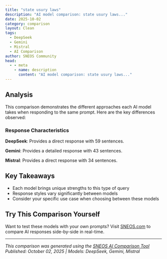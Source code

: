 ```yaml
---
title: "state usury laws"
description: "AI model comparison: state usury laws..."
date: 2025-10-02
category: comparison
layout: Clean
tags:
  - DeepSeek
  - Gemini
  - Mistral
  - AI Comparison
author: SNEOS Community
head:
  - - meta
    - name: description
      content: "AI model comparison: state usury laws..."
---
```


<ChatComparison
  title="state usury laws"
  prompt="state usury laws"
  :responses='{"DeepSeek": "Of course. Here is a detailed explanation of state usury laws in the United States.\n\n### Executive Summary\n\n**State usury laws** are regulations that set the maximum allowable interest rate that can be charged on a loan. There is no single \u0022US usury law\u0022; instead, each state sets its own rules, leading to a complex patchwork of regulations. These laws are designed to protect consumers from predatory lending practices.\n\n---\n\n### Key Characteristics of State Usury Laws\n\n1. **State-Specific:** The maximum interest rate, the types of loans covered, and the penalties for violation differ significantly from state to state.\n2. **Different Rates for Different Loans:** A state often has multiple usury limits. For example, it may have one rate for personal loans, a much higher one for payday loans, and a separate set of rules for credit cards.\n3. **Exemptions:** Many states have laws that exempt certain types of lenders or loans from their general usury statutes. The most important federal exemption is for **national banks**.\n\n---\n\n### The National Bank Preemption: A Critical Factor\n\nA cornerstone of modern lending is the principle that **a national bank can \u0022export\u0022 the interest rate from its home state to borrowers in any other state.**\n\nThis was established by the U.S. Supreme Court in *Marquette National Bank v. First of Omaha Service Corp.* (1978). In practice, this means:\n\n* A bank headquartered in a state with no interest rate cap (e.g., South Dakota or Delaware) can charge a borrower in a state with a strict usury cap (e.g., 12%) the higher, permissible rate of its home state.\n* This is why major credit card issuers are based in states like South Dakota and Delaware, which have liberal lending laws. It allows them to charge high interest rates nationwide.\n\n---\n\n### Common Structures and Examples\n\nUsury limits can be structured in several ways:\n\n* **Absolute Fixed Rate:** A simple, fixed maximum percentage (e.g., 8% per year).\n* **Tied to a Index:** The rate is pegged to a fluctuating index, such as a certain percentage points above the **Federal Reserve discount rate** or a Treasury index. This allows the usury limit to adjust with the market.\n* **Contract Rate:** Some states allow any rate that is explicitly agreed upon in writing by the parties.\n\nHere are a few diverse examples to illustrate the variation:\n\n* **New York:** General civil usury rate is **16%** per annum. Criminal usury rate is **25%** per annum.\n* **California:** The general usury limit is **10%** per annum for consumer loans, but there are numerous exceptions for licensed lenders, retail installment contracts, and more.\n* **Arkansas:** Constitutionally sets a maximum rate of **5%** above the Federal Reserve Discount Rate.\n* **South Dakota:** Has **no maximum interest rate cap** for many types of loans, which is why many credit card banks are located there.\n\n---\n\n### Special Categories with Different Rules\n\nMany states create special, higher usury limits for specific, often high-risk, loan products:\n\n1. **Payday Loans:** These are typically exempt from general usury laws and are governed by their own statutes. The interest rates are extremely high, often amounting to an **Annual Percentage Rate (APR) of 400% or more**. States regulate these through fee structures rather than interest rates.\n2. **Credit Cards:** As explained under the national bank preemption, credit card rates are generally set by the bank\u0027s home state law, not the borrower\u0027s state law.\n3. **Pawnbroker Loans:** Regulated under separate statutes that allow for high fees and interest rates for these secured, short-term loans.\n\n---\n\n### Penalties for Violation\n\nPenalties for charging a usurious rate vary by state but can be severe:\n\n* Forfeiture of all interest on the loan.\n* Forfeiture of double or triple the interest charged.\n* In some cases, forfeiture of the entire principal amount of the loan.\n* Criminal penalties (fines or imprisonment) in states with criminal usury statutes.\n\n---\n\n### How to Find the Specific Law for a State\n\n1. **State Legislature Website:** Search for the state\u0027s \u0022Code\u0022 or \u0022Revised Statutes.\u0022 Look for titles like \u0022Commerce and Trade,\u0022 \u0022Financial Institutions,\u0022 or \u0022Interest and Usury.\u0022\n2. **State Banking Department/Regulator:** The state agency that regulates financial institutions often provides summaries or guidance on usury limits.\n3. **Legal Databases:** Services like Westlaw or LexisNexis provide direct access to the statutes.\n\n**Disclaimer:** This information is for general educational purposes only and does not constitute legal advice. Lending laws are complex and constantly changing. Always consult with a qualified legal professional for advice on a specific situation.", "Gemini": "Usury laws are state laws that limit the amount of interest a lender can charge on a loan. These laws vary significantly from state to state and can be complex. Here\u0027s a general overview, but remember to consult with legal counsel or research the specific laws in your state for accurate and up-to-date information.\n\n**Key Aspects of State Usury Laws:**\n\n* **Interest Rate Limits:** The primary function of usury laws is to set maximum interest rates. These limits differ depending on the type of loan (e.g., personal loans, mortgages, credit cards, payday loans). Some states have one general usury rate, while others have different rates for different loan categories.\n* **Types of Loans Covered:** Usury laws typically apply to various types of loans, but there are often exceptions. Common loan types covered include:\n * Personal loans\n * Mortgages\n * Credit cards\n * Payday loans\n * Vehicle loans\n * Business loans (sometimes)\n* **Exemptions:** Many states have exemptions to usury laws. Common exemptions include:\n * **Federally insured banks and credit unions:** Federal law often preempts state usury laws for these institutions.\n * **Certain types of lenders:** Some states exempt specific lenders, such as licensed financial institutions, pawn brokers or title lenders, from general usury laws, but often regulate them under separate legislation.\n * **Large loans to corporations or businesses:** Loans above a certain dollar amount to corporations or businesses may be exempt. This is because businesses are often considered more sophisticated borrowers.\n * **Real estate transactions:** Mortgages and other real estate-secured loans sometimes have different usury limits or are exempt.\n * **Loans made under specific state or federal programs:** Some loans guaranteed or subsidized by government programs are exempt.\n* **Penalties for Violation:** If a lender violates usury laws, the penalties can vary. Common penalties include:\n * **Forfeiture of interest:** The lender may be required to forfeit all or part of the interest charged.\n * **Forfeiture of principal:** In some cases, the borrower may not have to repay the principal amount of the loan.\n * **Civil lawsuits:** Borrowers may be able to sue lenders for damages.\n * **Criminal charges:** In some extreme cases, usury can be a criminal offense.\n* **Calculating Interest:** State laws often define how interest is calculated for usury purposes. This can include factors like:\n * **Fees:** Some fees charged by the lender may be considered interest.\n * **Points:** Loan origination fees (points) may be included in the interest calculation.\n * **Other charges:** Any other charges the borrower is required to pay as a condition of the loan might be considered interest.\n* **\u0022Choice of Law\u0022 Provisions:** Loan agreements sometimes include a \u0022choice of law\u0022 provision, specifying which state\u0027s laws govern the agreement. However, a state may refuse to enforce a choice of law provision if it finds that the provision was designed to evade its own usury laws.\n\n**How to Find Your State\u0027s Usury Laws:**\n\n1. **State Government Websites:** Look for your state\u0027s banking department, attorney general\u0027s office, or department of financial institutions. These agencies often have information on usury laws.\n\n2. **State Statutes:** Look up your state\u0027s statutes online through a legal research service or your state\u0027s legislative website. Search for terms like \u0022usury,\u0022 \u0022interest rates,\u0022 \u0022loan limits,\u0022 or \u0022consumer credit.\u0022\n\n3. **Legal Professionals:** Consult with an attorney who specializes in consumer finance or lending laws in your state.\n\n**Important Considerations:**\n\n* **Payday Loans and Title Loans:** Many states have specific laws regulating payday loans and title loans, which often involve very high interest rates. These laws may impose stricter limits and regulations than general usury laws.\n* **Federal Preemption:** As mentioned, federal law can sometimes preempt state usury laws, particularly for national banks and credit unions.\n* **Evolving Laws:** Usury laws can change, so it\u0027s essential to stay updated on the current laws in your state.\n* **Online Lending:** The rise of online lending has created new challenges for enforcing usury laws, as lenders may operate across state lines.\n\n**Disclaimer:** I am an AI chatbot and cannot provide legal advice. The information provided here is for general informational purposes only and should not be considered a substitute for advice from a qualified legal professional. You should consult with an attorney in your state to get specific legal advice about usury laws or any other legal issue.\n", "Mistral": "Usury laws vary by state in the United States and are designed to protect consumers from excessively high interest rates on loans. These laws set maximum interest rates that lenders can charge. Here are some examples of usury laws in different states:\n\n1. **California**:\n - For consumer loans: The maximum interest rate is 10% per year.\n - For loans over $2,500: The rate can be higher if the loan is not secured by real property.\n\n2. **New York**:\n - For consumer loans: The maximum interest rate is 16% per year.\n - For loans over $250,000: The rate can be higher.\n\n3. **Texas**:\n - For consumer loans: The maximum interest rate is 18% per year.\n - For loans over $250,000: The rate can be higher.\n\n4. **Florida**:\n - For consumer loans: The maximum interest rate is 18% per year.\n - For loans over $500,000: The rate can be higher.\n\n5. **Illinois**:\n - For consumer loans: The maximum interest rate is 9% per year.\n - For loans over $25,000: The rate can be higher.\n\n6. **Massachusetts**:\n - For consumer loans: The maximum interest rate is 20% per year.\n - For loans over $50,000: The rate can be higher.\n\n7. **Pennsylvania**:\n - For consumer loans: The maximum interest rate is 6% per year.\n - For loans over $50,000: The rate can be higher.\n\n8. **Colorado**:\n - For consumer loans: The maximum interest rate is 12% per year.\n - For loans over $50,000: The rate can be higher.\n\n9. **Ohio**:\n - For consumer loans: The maximum interest rate is 8% per year.\n - For loans over $100,000: The rate can be higher.\n\n10. **Washington**:\n - For consumer loans: The maximum interest rate is 12% per year.\n - For loans over $25,000: The rate can be higher.\n\nThese are general guidelines and can vary based on the type of loan, the amount, and other factors. It\u0027s important to check the specific laws in your state or consult with a legal professional for the most accurate and up-to-date information."}' 
  published-date="13:58"
/>

## Analysis

This comparison demonstrates the different approaches each AI model takes when responding to the same prompt. Here are the key differences observed:

### Response Characteristics

**DeepSeek**: Provides a direct response with 59 sentences. 

**Gemini**: Provides a detailed response with 43 sentences. 

**Mistral**: Provides a direct response with 34 sentences. 

## Key Takeaways

- Each model brings unique strengths to this type of query
- Response styles vary significantly between models
- Consider your specific use case when choosing between these models

## Try This Comparison Yourself

Want to test these models with your own prompts? Visit [SNEOS.com](https://sneos.com) to compare AI responses side-by-side in real-time.

---

*This comparison was generated using the [SNEOS AI Comparison Tool](https://sneos.com)*
*Published: October 02, 2025 | Models: DeepSeek, Gemini, Mistral*
